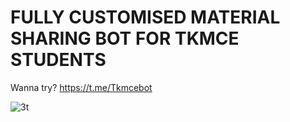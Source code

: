 # FULLY CUSTOMISED MATERIAL SHARING BOT FOR TKMCE STUDENTS
Wanna try? https://t.me/Tkmcebot

![3t](https://user-images.githubusercontent.com/62179996/115757994-49aa2a80-a3bc-11eb-93a8-dbe46ff842c3.jpg)
